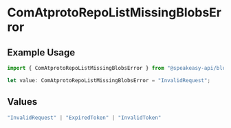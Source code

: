 # ComAtprotoRepoListMissingBlobsError

## Example Usage

```typescript
import { ComAtprotoRepoListMissingBlobsError } from "@speakeasy-api/bluesky/models/errors";

let value: ComAtprotoRepoListMissingBlobsError = "InvalidRequest";
```

## Values

```typescript
"InvalidRequest" | "ExpiredToken" | "InvalidToken"
```